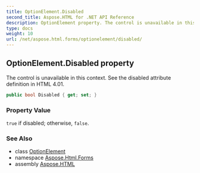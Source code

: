 ```yaml
---
title: OptionElement.Disabled
second_title: Aspose.HTML for .NET API Reference
description: OptionElement property. The control is unavailable in this context. See the disabled attribute definition in HTML 4.01
type: docs
weight: 10
url: /net/aspose.html.forms/optionelement/disabled/
---
```

## OptionElement.Disabled property

The control is unavailable in this context. See the disabled attribute definition in HTML 4.01.

```csharp
public bool Disabled { get; set; }
```

### Property Value

`true` if disabled; otherwise, `false`.

### See Also

* class [OptionElement](../)
* namespace [Aspose.Html.Forms](../../../aspose.html.forms/)
* assembly [Aspose.HTML](../../../)
